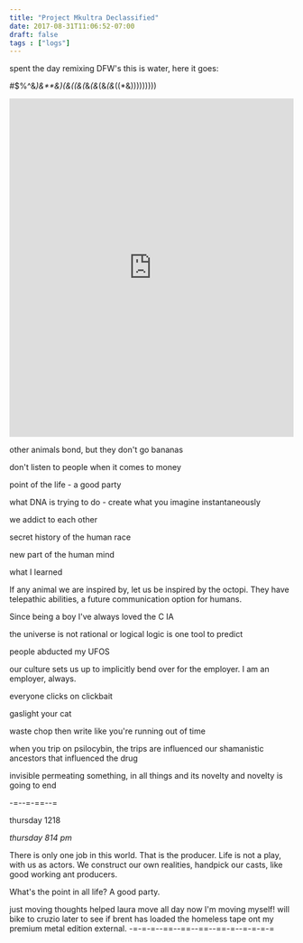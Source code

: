```yaml
---
title: "Project Mkultra Declassified"
date: 2017-08-31T11:06:52-07:00
draft: false
tags : ["logs"]
---
```


spent the day remixing DFW's this is water, here it goes:

#$%^&*)&**&)(&((&(*&*(&*(&*(&*((*&)))))))))

<iframe width="100%" height="600" scrolling="no" frameborder="no" allow="autoplay" src="https://w.soundcloud.com/player/?url=https%3A//api.soundcloud.com/tracks/313277815%3Fsecret_token%3Ds-wiiNz&color=%237105ad&auto_play=false&hide_related=false&show_comments=true&show_user=true&show_reposts=false&show_teaser=true&visual=true"></iframe>

other animals bond, but they don't go bananas


don't listen to people when it comes to money


point of the life - a good party

what DNA is trying to do - create what you imagine instantaneously


we addict to each other





secret history of the human race



new part of the human mind


what I learned


If any animal we are inspired by, let us be inspired by the octopi. They have telepathic abilities, a future communication option for humans.


Since being a boy I've always loved the C IA



the universe is not rational or logical
logic is one tool to predict


people abducted my UFOS



our culture sets us up to implicitly bend over for the employer. I am an employer, always.


everyone clicks on clickbait


gaslight your cat


waste chop then write like you're running out of time



when you trip on psilocybin, the trips are influenced our shamanistic ancestors that influenced the drug


invisible permeating something, in all things and its novelty
and novelty is going to end


-=--=-==--=


thursday 1218



*thursday 814 pm*

There is only one job in this world.
That is the producer.
Life is not a play, with us as actors.
We construct our own realities,
handpick our casts,
like good working ant producers.

What's the point in all life? A good party.


just moving thoughts
helped laura move all day now I'm moving myself!
will bike to cruzio later to see if brent has loaded the homeless tape ont my premium metal edition external.
-=-=-=--==--==--==--==-=--=-=-=-=

